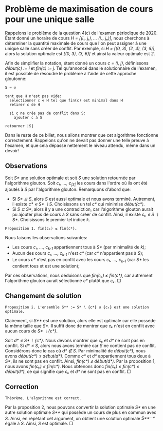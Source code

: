 # Problème de maximisation de cours pour une unique salle

Rappelons le problème de la question 4(c) de l'examen périodique de
2020. Étant donné un horaire de cours _H = [(i₁, j₁), ... (iₙ, jₙ)]_,
nous cherchons à déterminer la quantité maximale de cours que l'on
peut assigner à une unique salle sans créer de conflit. Par exemple,
si _H = [(0, 3), (2, 4), (3, 6)]_, alors la solution optimale est
_[(0, 3), (3, 6)]_ et ainsi la valeur optimale est _2_.

Afin de simplifier la notation, étant donné un cours _c = (i, j)_,
définissons _début(c) := i_ et _fin(c) := j_.  Tel qu'annoncé dans le
solutionnaire de l'examen, il est possible de résoudre le problème à
l'aide de cette approche gloutonne:

```
S ← ∅

tant que H n'est pas vide:
  sélectionner c ∊ H tel que fin(c) est minimal dans H
  retirer c de H
  
  si c ne crée pas de conflit dans S:
    ajouter c à S
    
retourner |S|
```

Dans le reste de ce billet, nous allons montrer que cet algorithme
fonctionne correctement. Rappelons qu'on ne devait pas donner une
telle preuve à l'examen, et que cela dépasse nettement le niveau
attendu, même dans un devoir!

## Observations 

Soit _S*_ une solution optimale et soit _S_ une solution retournée par
l'algorithme glouton. Soit _c₁, ..., c<sub>|S|</sub>_ les cours
dans l'ordre où ils ont été ajoutés à _S_ par l'algorithme
glouton. Remarquons d'abord que:

* Si _S* ⊆ S_, alors _S_ est aussi optimale et nous avons
  terminé. Autrement, il existe _c* ∊ S* ∖ S_. Choisissons un tel _c*_
  qui minimise _début(c*)_.
* Si _S ⊆ S*_, alors il y a une contradiction, car l'algorithme
  glouton aurait pu ajouter plus de cours à _S_ sans créer de
  conflit. Ainsi, il existe _cₖ ∊ S ∖ S*_. Choisissons le premier tel
  indice _k_.

```
Proposition 1. fin(cₖ) ≤ fin(c*).
```

Nous faisons les observations suivantes:

* Les cours _c₁, ..., c<sub>k-1</sub>_ appartiennent tous à _S*_ (par
  minimalité de _k_);
* Aucun des cours _c₁, ..., c<sub>k-1</sub>_ n'est _c*_ (car _c*_
  n'appartient pas à _S_);
* Le cours _c*_ n'est pas en conflit avec les cours _c₁, ...,
  c<sub>k-1</sub>_ (car _S*_ les contient tous et est une solution);

Par ces observations, nous déduisons que _fin(cₖ) ≤ fin(c*)_, car
autrement l'algorithme glouton aurait sélectionné _c*_ plutôt que
_cₖ_. □

## Changement de solution

```
Proposition 2. L'ensemble S** := S* ∖ {c*} ∪ {cₖ} est une solution optimale.
```

Clairement, si _S**_ est une solution, alors elle est optimale car
elle possède la même taille que _S*_.  Il suffit donc de montrer que
_cₖ_ n'est en conflit avec aucun cours de _S* ∖ {c*}_.

Soit _d* ∊ S* ∖ {c*}_. Nous devons montrer que _cₖ_ et _d*_ ne sont
pas en conflit.  Si _d* ∊ S_, alors nous avons terminé car _S_ ne
contient pas de conflit. Considérons donc le cas où _d* ∉ S_.  Par
minimalité de _début(c*)_, nous avons _début(c*) ≤ début(d*)_. Comme
_c*_ et _d*_ appartiennent tous deux à _S*_, ils ne sont pas en
conflit. Ainsi, _fin(c*) ≤ début(d*)_.  Par la proposition 1, nous
avons _fin(cₖ) ≤ fin(c*)_. Nous obtenons donc _fin(cₖ) ≤ fin(c*) ≤
début(d*)_, ce qui signifie que _cₖ_ et _d*_ ne sont pas en conflit. □

## Correction

```
Théorème. L'algorithme est correct.
```

Par la proposition 2, nous pouvons convertir la solution optimale _S*_
en une autre solution optimale _S**_ qui possède un cours de plus en
commun avec _S_. Ainsi, en répétant cet argument, on obtient une
solution optimale _S**<sup>…</sup>*_ égale à _S_. Ainsi, _S_ est
optimale. □
